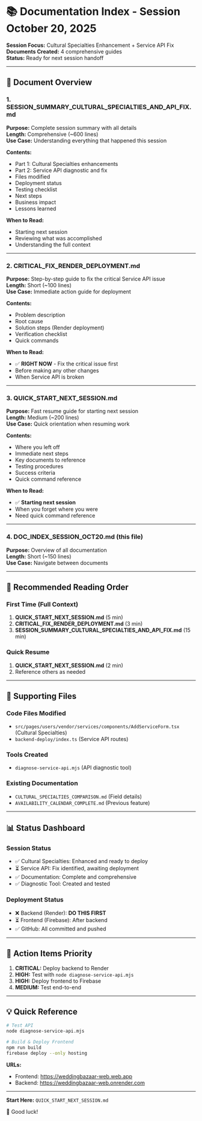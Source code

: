# 📚 Documentation Index - Session October 20, 2025

**Session Focus:** Cultural Specialties Enhancement + Service API Fix  
**Documents Created:** 4 comprehensive guides  
**Status:** Ready for next session handoff

---

## 📄 Document Overview

### 1. SESSION_SUMMARY_CULTURAL_SPECIALTIES_AND_API_FIX.md
**Purpose:** Complete session summary with all details  
**Length:** Comprehensive (~600 lines)  
**Use Case:** Understanding everything that happened this session

**Contents:**
- Part 1: Cultural Specialties enhancements
- Part 2: Service API diagnostic and fix
- Files modified
- Deployment status
- Testing checklist
- Next steps
- Business impact
- Lessons learned

**When to Read:** 
- Starting next session
- Reviewing what was accomplished
- Understanding the full context

---

### 2. CRITICAL_FIX_RENDER_DEPLOYMENT.md
**Purpose:** Step-by-step guide to fix the critical Service API issue  
**Length:** Short (~100 lines)  
**Use Case:** Immediate action guide for deployment

**Contents:**
- Problem description
- Root cause
- Solution steps (Render deployment)
- Verification checklist
- Quick commands

**When to Read:**
- ✅ **RIGHT NOW** - Fix the critical issue first
- Before making any other changes
- When Service API is broken

---

### 3. QUICK_START_NEXT_SESSION.md
**Purpose:** Fast resume guide for starting next session  
**Length:** Medium (~200 lines)  
**Use Case:** Quick orientation when resuming work

**Contents:**
- Where you left off
- Immediate next steps
- Key documents to reference
- Testing procedures
- Success criteria
- Quick command reference

**When to Read:**
- ✅ **Starting next session**
- When you forget where you were
- Need quick command reference

---

### 4. DOC_INDEX_SESSION_OCT20.md (this file)
**Purpose:** Overview of all documentation  
**Length:** Short (~150 lines)  
**Use Case:** Navigate between documents

---

## 🎯 Recommended Reading Order

### First Time (Full Context)
1. **QUICK_START_NEXT_SESSION.md** (5 min)
2. **CRITICAL_FIX_RENDER_DEPLOYMENT.md** (3 min)
3. **SESSION_SUMMARY_CULTURAL_SPECIALTIES_AND_API_FIX.md** (15 min)

### Quick Resume
1. **QUICK_START_NEXT_SESSION.md** (2 min)
2. Reference others as needed

---

## 🔧 Supporting Files

### Code Files Modified
- `src/pages/users/vendor/services/components/AddServiceForm.tsx` (Cultural Specialties)
- `backend-deploy/index.ts` (Service API routes)

### Tools Created
- `diagnose-service-api.mjs` (API diagnostic tool)

### Existing Documentation
- `CULTURAL_SPECIALTIES_COMPARISON.md` (Field details)
- `AVAILABILITY_CALENDAR_COMPLETE.md` (Previous feature)

---

## 📊 Status Dashboard

### Session Status
- ✅ Cultural Specialties: Enhanced and ready to deploy
- ⏳ Service API: Fix identified, awaiting deployment
- ✅ Documentation: Complete and comprehensive
- ✅ Diagnostic Tool: Created and tested

### Deployment Status
- ❌ Backend (Render): **DO THIS FIRST**
- ⏳ Frontend (Firebase): After backend
- ✅ GitHub: All committed and pushed

---

## 🎯 Action Items Priority

1. **CRITICAL:** Deploy backend to Render
2. **HIGH:** Test with `node diagnose-service-api.mjs`
3. **HIGH:** Deploy frontend to Firebase
4. **MEDIUM:** Test end-to-end

---

## 💡 Quick Reference

```bash
# Test API
node diagnose-service-api.mjs

# Build & Deploy Frontend
npm run build
firebase deploy --only hosting
```

**URLs:**
- Frontend: https://weddingbazaar-web.web.app
- Backend: https://weddingbazaar-web.onrender.com

---

**Start Here:** `QUICK_START_NEXT_SESSION.md`

🚀 Good luck!
